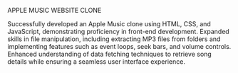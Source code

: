 APPLE MUSIC WEBSITE CLONE

Successfully developed an Apple Music clone using HTML, CSS, and JavaScript, demonstrating proficiency in front-end development.
Expanded skills in file manipulation, including extracting MP3 files from folders and implementing features such as event loops, seek bars, and volume controls.
Enhanced understanding of data fetching techniques to retrieve song details while ensuring a seamless user interface experience.
